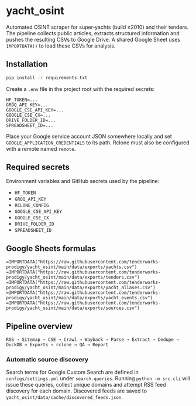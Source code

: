 # yacht_osint

Automated OSINT scraper for super‑yachts (build ≥2010) and their tenders. The
pipeline collects public articles, extracts structured information and pushes
the resulting CSVs to Google Drive. A shared Google Sheet uses `IMPORTDATA()` to
load these CSVs for analysis.

## Installation

```bash
pip install -r requirements.txt
```

Create a `.env` file in the project root with the required secrets:

```
HF_TOKEN=...
GROQ_API_KEY=...
GOOGLE_CSE_API_KEY=...
GOOGLE_CSE_CX=...
DRIVE_FOLDER_ID=...
SPREADSHEET_ID=...
```

Place your Google service account JSON somewhere locally and set
`GOOGLE_APPLICATION_CREDENTIALS` to its path. Rclone must also be configured
with a remote named `remote`.

## Required secrets

Environment variables and GitHub secrets used by the pipeline:

- `HF_TOKEN`
- `GROQ_API_KEY`
- `RCLONE_CONFIG`
- `GOOGLE_CSE_API_KEY`
- `GOOGLE_CSE_CX`
- `DRIVE_FOLDER_ID`
- `SPREADSHEET_ID`

## Google Sheets formulas

```
=IMPORTDATA("https://raw.githubusercontent.com/tenderworks-prodigy/yacht_osint/main/data/exports/yachts.csv")
=IMPORTDATA("https://raw.githubusercontent.com/tenderworks-prodigy/yacht_osint/main/data/exports/tenders.csv")
=IMPORTDATA("https://raw.githubusercontent.com/tenderworks-prodigy/yacht_osint/main/data/exports/yacht_aliases.csv")
=IMPORTDATA("https://raw.githubusercontent.com/tenderworks-prodigy/yacht_osint/main/data/exports/yacht_events.csv")
=IMPORTDATA("https://raw.githubusercontent.com/tenderworks-prodigy/yacht_osint/main/data/exports/sources.csv")
```

## Pipeline overview

```
RSS → Sitemap → CSE → Crawl → Wayback → Parse → Extract → Dedupe →
DuckDB → Exports → rclone → QA → Report
```

### Automatic source discovery

Search terms for Google Custom Search are defined in `configs/settings.yml` under
`search.queries`. Running `python -m src.cli` will issue these queries, collect
unique domains and attempt RSS feed discovery for each domain. Discovered feeds
are saved to `yacht_osint/data/cache/discovered_feeds.json`.
